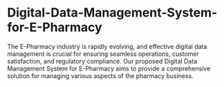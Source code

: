 # Digital-Data-Management-System-for-E-Pharmacy
The E-Pharmacy industry is rapidly evolving, and effective digital data management is crucial for ensuring seamless operations, customer satisfaction, and regulatory compliance. Our proposed Digital Data Management System for E-Pharmacy aims to provide a comprehensive solution for managing various aspects of the pharmacy business. 
